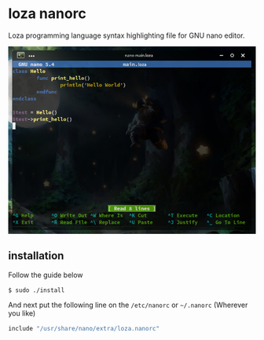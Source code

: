 # loza nanorc
Loza programming language syntax highlighting file for GNU nano editor.

<a href="https://github.com/Wsoum/loza-nanorc/tree/main/data/preview.png">
	<img
		  src="data/preview.png"
  		  raw=true
  		  alt="Loza language support for GNU nano editor preview"
		  style="margin-right: 10px;"
	/>
</a>

## installation
Follow the guide below

```bash
$ sudo ./install
```

And next put the following line on the `/etc/nanorc` or `~/.nanorc` (Wherever you like)

```bash
include "/usr/share/nano/extra/loza.nanorc"
```
